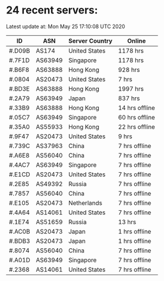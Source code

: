 # 24 recent servers:

Latest update at: Mon May 25 17:10:08 UTC 2020

| ID | ASN | Server Country | Online |
| -- | --- | -------------- | ------ |
| #.D09B | AS174 | United States | 1178 hrs |
| #.7F1D | AS63949 | Singapore | 1178 hrs |
| #.B6F8 | AS63888 | Hong Kong | 928 hrs |
| #.0804 | AS20473 | United States | 7 hrs |
| #.BD3E | AS63888 | Hong Kong | 1997 hrs |
| #.2A79 | AS63949 | Japan | 837 hrs |
| #.33B9 | AS63888 | Hong Kong | 14 hrs offline |
| #.05C7 | AS63949 | Singapore | 60 hrs offline |
| #.35A0 | AS55933 | Hong Kong | 22 hrs offline |
| #.9F47 | AS20473 | United States | 9 hrs |
| #.739C | AS37963 | China | 7 hrs offline |
| #.A6E8 | AS56040 | China | 7 hrs offline |
| #.4AC7 | AS63949 | Singapore | 7 hrs offline |
| #.E1CD | AS20473 | United States | 7 hrs offline |
| #.2E85 | AS49392 | Russia | 7 hrs offline |
| #.7857 | AS56040 | China | 7 hrs offline |
| #.E105 | AS20473 | Netherlands | 7 hrs offline |
| #.4A64 | AS14061 | United States | 7 hrs offline |
| #.1E74 | AS51659 | Russia | 13 hrs |
| #.AC0B | AS20473 | Japan | 1 hrs offline |
| #.BDB3 | AS20473 | Japan | 1 hrs offline |
| #.8074 | AS56040 | China | 7 hrs offline |
| #.A01D | AS63949 | Singapore | 7 hrs offline |
| #.2368 | AS14061 | United States | 7 hrs offline |

